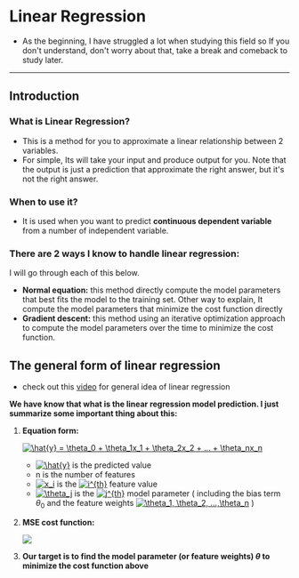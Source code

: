 # Linear Regression

- As the beginning, I have struggled a lot when studying this field so If you don't understand, don't worry about that, take a break and comeback to study later.

---

## Introduction

### What is Linear Regression?

- This is a method for you to approximate a linear relationship between 2 variables.
- For simple, Its will take your input and produce output for you. Note that the output is just a prediction that approximate the right answer, but it's not the right answer.

### When to use it?

- It is used when you want to predict **continuous dependent variable** from a number of independent variable.

### There are 2 ways I know to handle linear regression:

I will go through each of this below.

- **Normal equation:** this method directly compute the model parameters that best fits the model to the training set. Other way to explain, It compute the model parameters that minimize the cost function directly
- **Gradient descent:** this method using an iterative optimization approach to compute the model parameters over the time to minimize the cost function.

## The general form of linear regression

- check out this [video](https://www.youtube.com/watch?v=zPG4NjIkCjc&t=1s) for general idea of linear regression

**We have know that what is the linear regression model prediction. I just summarize some important thing about this:**

1. **Equation form:**

    <!-- $\hat{y} = \theta_0 + \theta_1x_1 + \theta_2x_2 + ... + \theta_nx_n$ -->
    <a href="https://www.codecogs.com/eqnedit.php?latex=\hat{y}&space;=&space;\theta_0&space;&plus;&space;\theta_1x_1&space;&plus;&space;\theta_2x_2&space;&plus;&space;...&space;&plus;&space;\theta_nx_n" target="_blank"><img src="https://latex.codecogs.com/gif.latex?\hat{y}&space;=&space;\theta_0&space;&plus;&space;\theta_1x_1&space;&plus;&space;\theta_2x_2&space;&plus;&space;...&space;&plus;&space;\theta_nx_n" title="\hat{y} = \theta_0 + \theta_1x_1 + \theta_2x_2 + ... + \theta_nx_n" /></a>

    - <a href="https://www.codecogs.com/eqnedit.php?latex=\hat{y}" target="_blank"><img src="https://latex.codecogs.com/gif.latex?\hat{y}" title="\hat{y}" /></a> is the predicted value
    - n is the number of features
    - <a href="https://www.codecogs.com/eqnedit.php?latex=x_i" target="_blank"><img src="https://latex.codecogs.com/gif.latex?x_i" title="x_i" /></a> is the <a href="https://www.codecogs.com/eqnedit.php?latex=i^{th}" target="_blank"><img src="https://latex.codecogs.com/gif.latex?i^{th}" title="i^{th}" /></a> feature value
    - <a href="https://www.codecogs.com/eqnedit.php?latex=\theta_j" target="_blank"><img src="https://latex.codecogs.com/gif.latex?\theta_j" title="\theta_j" /></a> is the <a href="https://www.codecogs.com/eqnedit.php?latex=j^{th}" target="_blank"><img src="https://latex.codecogs.com/gif.latex?j^{th}" title="j^{th}" /></a> model parameter ( including the bias term $\theta_0$ and the feature weights <a href="https://www.codecogs.com/eqnedit.php?latex=\theta_1,&space;\theta_2,&space;...,\theta_n" target="_blank"><img src="https://latex.codecogs.com/gif.latex?\theta_1,&space;\theta_2,&space;...,\theta_n" title="\theta_1, \theta_2, ...,\theta_n" /></a> )
2. **MSE cost function:**

    <img src="https://render.githubusercontent.com/render/math?math=J(\theta) = \frac1m \sum_{i=1}^m (\theta^T x^{(i)} - y^{(i)})^2">

3. **Our target is to find the model parameter (or feature weights) $\theta$ to minimize the cost function above**